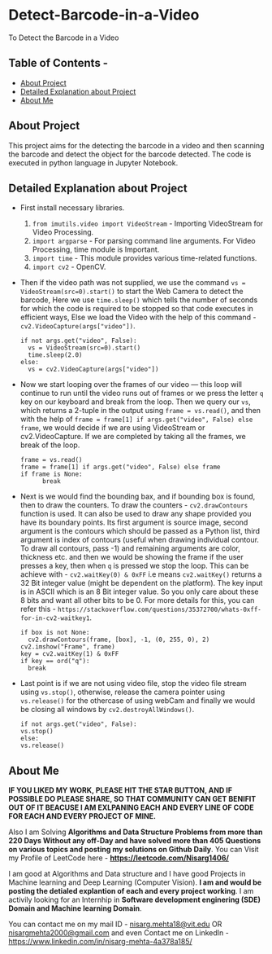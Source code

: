 # Detect-Barcode-in-a-Video
To Detect the Barcode in a Video

## Table of Contents - 
* [About Project](#about-project)
* [Detailed Explanation about Project](#detailed-explanation-about-project)
* [About Me](#about-me)

## About Project
This project aims for the detecting the barcode in a video and then scanning the barcode and detect the object for the barcode detected. The code is executed in python language in Jupyter Notebook.

## Detailed Explanation about Project
* First install necessary libraries. 
  1) `from imutils.video import VideoStream` - Importing VideoStream for Video Processing. 
  2) `import argparse` - For parsing command line arguments. For Video Processing, time module is Important. 
  3) `import time` - This module provides various time-related functions.
  4) `import cv2` - OpenCV. 
  
* Then if the video path was not supplied, we use the command `vs = VideoStream(src=0).start()` to start the Web Camera to detect the barcode, Here we use `time.sleep()` which tells the number of seconds for which the code is required to be stopped so that code executes in efficient ways, Else we load the Video with the help of this command - `cv2.VideoCapture(args["video"])`. 
    ```
    if not args.get("video", False):
      vs = VideoStream(src=0).start()
      time.sleep(2.0)
    else:
      vs = cv2.VideoCapture(args["video"])
    ```

* Now we start looping over the frames of our video — this loop will continue to run until the video runs out of frames or we press the letter `q` key on our keyboard and break from the loop. Then we query our `vs`, which returns a 2-tuple in the output using `frame = vs.read()`, and then with the help of `frame = frame[1] if args.get("video", False) else frame`, we would decide if we are using VideoStream  or cv2.VideoCapture. If we are completed by taking all the frames, we break of the loop. 
    ```
    frame = vs.read()
    frame = frame[1] if args.get("video", False) else frame
    if frame is None:
		  break
    ```
  
* Next is we would find the bounding bax, and if bounding box is found, then to draw the counters. To draw the counters - `cv2.drawContours` function is used. It can also be used to draw any shape provided you have its boundary points. Its first argument is source image, second argument is the contours which should be passed as a Python list, third argument is index of contours (useful when drawing individual contour. To draw all contours, pass -1) and remaining arguments are color, thickness etc. and then we would be showing the frame if the user presses a key, then when `q` is pressed we stop the loop. This can be achieve with - `cv2.waitKey(0) & 0xFF` i.e means `cv2.waitKey()` returns a 32 Bit integer value (might be dependent on the platform). The key input is in ASCII which is an 8 Bit integer value. So you only care about these 8 bits and want all other bits to be 0. For more details for this, you can refer this - `https://stackoverflow.com/questions/35372700/whats-0xff-for-in-cv2-waitkey1`. 
    ```
    if box is not None:
      cv2.drawContours(frame, [box], -1, (0, 255, 0), 2)
    cv2.imshow("Frame", frame)
    key = cv2.waitKey(1) & 0xFF
    if key == ord("q"):
      break
    ```
    
* Last point is if we are not using video file, stop the video file stream using `vs.stop()`, otherwise, release the camera pointer using `vs.release()` for the othercase of using webCam and finally we would be closing all windows by `cv2.destroyAllWindows()`. 
     ```							
    if not args.get("video", False):
	vs.stop()
    else:
	vs.release()
    ```	
    
## About Me
**IF YOU LIKED MY WORK, PLEASE HIT THE STAR BUTTON, AND IF POSSIBLE DO PLEASE SHARE, SO THAT COMMUNITY CAN GET BENIFIT OUT OF IT BEACUSE I AM EXLPANING EACH AND EVERY LINE OF CODE FOR EACH AND EVERY PROJECT OF MINE.**

Also I am Solving **Algorithms and Data Structure Problems from more than 220 Days Without any off-Day and have solved more than 405 Questions on various topics and posting my solutions on Github Daily**. You can Visit my Profile of LeetCode here - **https://leetcode.com/Nisarg1406/**

I am good at Algorithms and Data structure and I have good Projects in Machine learning and Deep Learning (Computer Vision). **I am and would be posting the detialed explantion of each and every project working**. I am activily looking for an Internhip in **Software development enginering (SDE) Domain and Machine learning Domain**.

You can contact me on my mail ID - nisarg.mehta18@vit.edu OR nisargmehta2000@gmail.com and even Contact me on LinkedIn - https://www.linkedin.com/in/nisarg-mehta-4a378a185/  

